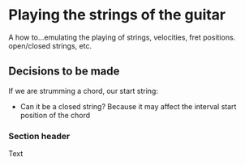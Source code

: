 # Playing the strings of the guitar

A how to...emulating the playing of strings, velocities, fret positions. open/closed strings, etc.

## Decisions to be made

If we are strumming a chord, our start string:

*	Can it be a closed string? Because it may affect the interval start position of the chord

### Section header

<!--@START_MENU_TOKEN@-->Text<!--@END_MENU_TOKEN@-->
